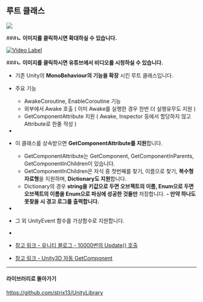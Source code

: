 ## 루트 클래스

![](https://postfiles.pstatic.net/MjAxODA1MDdfMjEx/MDAxNTI1NjY0ODU2NTc2.pl7EYZNbYzETHR2t9lPE6O2b6gp9eBCOSWRDpAQmvrEg.km7IoWpo9ucfK6lREhRdZ_gEbi_QIkF0QLRt_lxJZ_0g.JPEG.strix13/StrixLibrary_-_%EB%A3%A8%ED%8A%B8_%ED%81%B4%EB%9E%98%EC%8A%A4.jpg?type=w773)

###**ㄴ 이미지를 클릭하시면 확대하실 수 있습니다.**



[![Video Label](http://img.youtube.com/vi/xuhKn5H6ck4/0.jpg)](https://www.youtube.com/watch?v=xuhKn5H6ck4=0s)

###**ㄴ 이미지를 클릭하시면 유튜브에서 비디오를 시청하실 수 있습니다.**



- 기존 Unity의 **MonoBehaviour의 기능을 확장** 시킨 루트 클래스입니다.
- 주요 기능
  - AwakeCoroutine, EnableCoroutine 기능
  - 외부에서 Awake 호출 ( 이미 Awake를 실행한 경우 한번 더 실행유무도 지원 )
  - GetComponentAttribute 지원 ( Awake, Inspector 등에서 할당하지 않고 Attribute로 한줄 작성 )

-
- 이 클래스를 상속받으면 **GetComponentAttribute를 지원**합니다.
  - GetComponentAttribute는 GetComponent, GetComponentInParents, GetComponentInChildren이 있습니다.
  - GetComponentInChildren은 자식 중 첫번째를 찾기, 이름으로 찾기, **복수형 자료형**을 지원하며, **Dictionary도 지원**합니다.
  - Dictionary의 경우 **string을 키값으로 두면 오브젝트의 이름, Enum으로 두면 오브젝트의 이름을 Enum으로 파싱에 성공한 것들만** 저장합니다.
  **- 만약 하나도 못찾을 시 경고 로그를 출력합니다.**

-
- 그 외 UnityEvent 함수를 가상함수로 지원합니다.


-
- [참고 링크 - 유니티 블로그 - 10000번의 Update() 호출](https://blogs.unity3d.com/kr/2015/12/23/1k-update-calls/)
- [참고 링크 - Unity3D 자동 GetComponent](https://openlevel.postype.com/post/683269)
---

#### 라이브러리로 돌아가기
https://github.com/strix13/UnityLibrary
